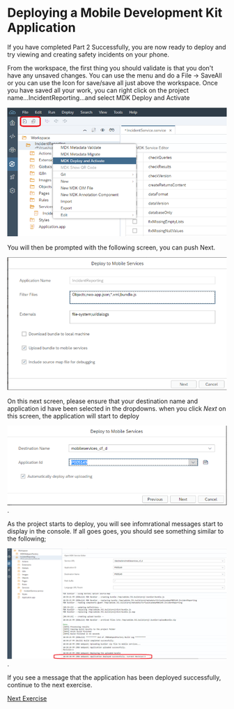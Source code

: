 
# Deploying a Mobile Development Kit Application

If you have completed Part 2 Successfully, you are now ready to deploy and try viewing and creating safety incidents on your phone. 

From the workspace, the first thing you should validate is that you don't have any unsaved changes. You can use the menu and do a File -> SaveAll or you can use the Icon for save/save all just above the workspace.
Once you have saved all your work, you can right click on the project name...IncidentReporting...and select MDK Deploy and Activate

![App Deployment](images/Deploy.png)

You will then be prompted with the following screen, you can push Next.

![VA Launchpad](images/Deploy2.png)

On this next screen, please ensure that your destination name and application id have been selected in the dropdowns. when you click *Next* on this screen, the application will start to deploy

![VA Launchpad](images/Deploy3.png).

As the project starts to deploy, you will see infomrational messages start to display in the console.
If all goes goes, you should see something similar to the following;

![VA Launchpad](images/Deployed.png).

If you see a message that the application has been deployed successfully, continue to the next exercise.

[Next Exercise](Part4.md)

